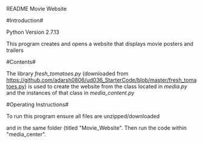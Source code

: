 README Movie Website

#Introduction#

Python Version 2.7.13

This program creates and opens a website that displays movie posters and trailers

#Contents#

The library *fresh_tomatoes.py* (downloaded from https://github.com/adarsh0806/ud036_StarterCode/blob/master/fresh_tomatoes.py)
is used to create the website from the class located in *media.py* and the instances of that class in *media_content.py*

#Operating Instructions#

To run this program ensure all files are unzipped/downloaded

and in the same folder (titled "Movie_Website". Then run the code within "media_center".
